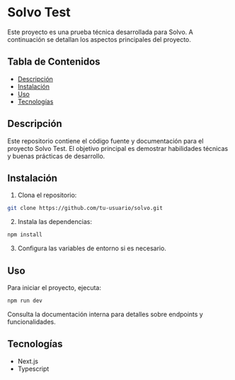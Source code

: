 # Solvo Test

Este proyecto es una prueba técnica desarrollada para Solvo. A continuación se detallan los aspectos principales del proyecto.

## Tabla de Contenidos

- [Descripción](#descripción)
- [Instalación](#instalación)
- [Uso](#uso)
- [Tecnologías](#tecnologías)

## Descripción

Este repositorio contiene el código fuente y documentación para el proyecto Solvo Test. El objetivo principal es demostrar habilidades técnicas y buenas prácticas de desarrollo.

## Instalación

1. Clona el repositorio:

```bash
git clone https://github.com/tu-usuario/solvo.git
```

2. Instala las dependencias:

```bash
npm install
```

3. Configura las variables de entorno si es necesario.

## Uso

Para iniciar el proyecto, ejecuta:

```bash
npm run dev
```

Consulta la documentación interna para detalles sobre endpoints y funcionalidades.

## Tecnologías

- Next.js
- Typescript
